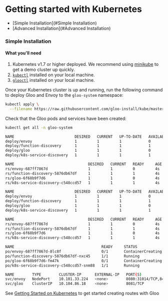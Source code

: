 # Getting started with Kubernetes

- [Simple Installation](#Simple Installation)
- [Advanced  Installation](#Advanced Installation)



<a name="Simple Installation"></a>
### Simple Installation

#### What you'll need

1. Kubernetes v1.7 or higher deployed. We recommend using [minikube](TODO) to get a demo cluster up quickly.
1. [`kubectl`](TODO) installed on your local machine.
1. [`glooctl`](TODO) installed on your local machine.

Once your Kubernetes cluster is up and running, run the following command to deploy Gloo and Envoy to the `gloo-system` namespace:

```bash
kubectl apply \
  --filename https://raw.githubusercontent.com/gloo-install/kube/master/install.yaml
```

Check that the Gloo pods and services have been created: 

```bash
kubectl get all -n gloo-system

NAME                           DESIRED   CURRENT   UP-TO-DATE   AVAILABLE   AGE
deploy/envoy                   1         1         1            0           4s
deploy/function-discovery      1         1         1            1           4s
deploy/gloo                    1         1         1            0           4s
deploy/k8s-service-discovery   1         1         1            1           4s

NAME                                 DESIRED   CURRENT   READY     AGE
rs/envoy-687ff7867d                  1         1         0         4s
rs/function-discovery-5876db67df     1         1         1         4s
rs/gloo-6f68b9f7d6                   1         1         0         4s
rs/k8s-service-discovery-c548ccd57   1         1         1         4s

NAME                           DESIRED   CURRENT   UP-TO-DATE   AVAILABLE   AGE
deploy/envoy                   1         1         1            0           4s
deploy/function-discovery      1         1         1            1           4s
deploy/gloo                    1         1         1            0           4s
deploy/k8s-service-discovery   1         1         1            1           4s

NAME                                 DESIRED   CURRENT   READY     AGE
rs/envoy-687ff7867d                  1         1         0         4s
rs/function-discovery-5876db67df     1         1         1         4s
rs/gloo-6f68b9f7d6                   1         1         0         4s
rs/k8s-service-discovery-c548ccd57   1         1         1         4s

NAME                                       READY     STATUS              RESTARTS   AGE
po/envoy-687ff7867d-8lc8f                  0/1       ContainerCreating   0          5s
po/function-discovery-5876db67df-nxc45     1/1       Running             0          5s
po/gloo-6f68b9f7d6-fm47k                   0/1       ContainerCreating   0          5s
po/k8s-service-discovery-c548ccd57-snm88   1/1       Running             0          5s

NAME        TYPE        CLUSTER-IP      EXTERNAL-IP   PORT(S)                         AGE
svc/envoy   NodePort    10.101.33.224   <none>        8080:31014/TCP,8443:31391/TCP   5s
svc/gloo    ClusterIP   10.104.86.18    <none>        8081/TCP                        5s

```

See [Getting Started on Kubernetes](../getting_started/kubernetes.md) to get started creating routes with Gloo